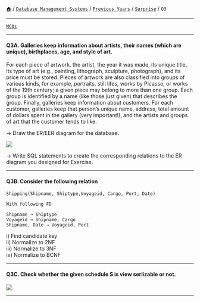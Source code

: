 [`🏠`](/) / [`Database Management Systems`](/s/dbms/) / [`Previous Years`](/s/dbms/previous-years/) / [`Surprise`](/s/dbms/previous-years/surprise/) / `Q3`

<hr />

[`MCQs`](/s/dbms/mcqs/)

<hr />

#### Q3A. Galleries keep information about artists, their names (which are unique), birthplaces, age, and style of art. 
For each piece of artwork, the artist, the year it was made, its unique title, 
its type of art (e.g., painting, lithograph, sculpture, photograph), 
and its price must be stored. Pieces of artwork are also classified into groups of various kinds, 
for example, portraits, still lifes, works by Picasso, or works of the 19th century; 
a given piece may belong to more than one group. 
Each group is identified by a name (like those just given) that describes the group. 
Finally, galleries keep information about customers. 
For each customer, galleries keep that person’s unique name, address, total amount of dollars 
spent in the gallery (very important!), and the artists and groups of art that the customer tends 
to like.

→ Draw the ER/EER diagram for the database.  

![](https://d2vlcm61l7u1fs.cloudfront.net/media%2F1e9%2F1e9dc3c8-1ef6-4ebf-9d89-7aa597a35c02%2FphpnvACgM.png)

→ Write SQL statements to create the corresponding relations to the ER diagram you designed for Exercise.

<hr />

#### Q3B. Consider the following relation

```
Shipping(Shipname, Shiptype,Voyageid, Cargo, Port, Date)

With following FD

Shipname → Shiptype
Voyageid → Shipname, Cargo
Shipname, Date → Voyageid, Port
```

i) Find candidate key  
ii) Normalize to 2NF  
iii) Normalize to 3NF  
iv) Normalize to BCNF

<hr />

#### Q3C. Check whether the given schedule S is view serlizable or not.

![](https://i.imgur.com/cnDQXJS.png)

<hr />
